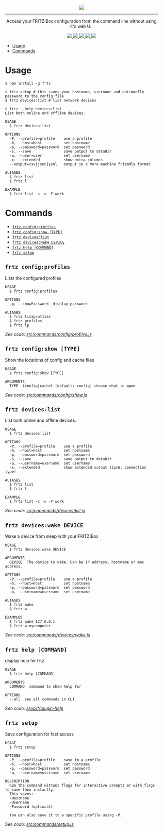 <p align="center">
  <a href="https://github.com/vaaski/frtz" target="_blank">
    <img src="https://colo.vaaski.com/static/frtz.svg">
  </a>
</p>
<hr>

<p align="center">
  Access your FRITZ!Box configuration from the command line without using it's web UI.
</p>

<p align="center">
  <a href="https://npmjs.org/package/frtz" alt="version">
    <img src="https://img.shields.io/npm/v/frtz.svg?style=for-the-badge">
  </a>
  <a href="https://github.com/vaaski/frtz-core" alt="uses frtz-core">
    <img src="https://img.shields.io/badge/USES-FRTZ--CORE-3E2E50?style=for-the-badge">
  </a>
  <a href="https://npmjs.org/package/frtz" alt="downloads">
    <img src="https://img.shields.io/npm/dw/frtz.svg?style=for-the-badge">
  </a>
  <a href="https://github.com/vaaski/frtz/blob/master/package.json" alt="license">
    <img src="https://img.shields.io/npm/l/frtz.svg?style=for-the-badge">
  </a>
  <a href="https://oclif.io" alt="made with oclif">
    <img src="https://img.shields.io/badge/cli-oclif-brightgreen.svg?style=for-the-badge">
  </a>
</p>

- [Usage](#usage)
- [Commands](#commands)

# Usage

```sh-session
$ npm install -g frtz

$ frtz setup # this saves your hostname, username and optionally password to the config file
$ frtz devices:list # list network devices

$ frtz --help devices:list
List both online and offline devices.

USAGE
  $ frtz devices:list

OPTIONS
  -P, --profile=profile    use a profile
  -h, --host=host          set hostname
  -p, --password=password  set password
  -s, --save               save output to dataDir
  -u, --user=user          set username
  -x, --extended           show extra columns
  --output=csv|json|yaml   output in a more machine friendly format

ALIASES
  $ frtz list
  $ frtz l

EXAMPLE
  $ frtz list -s -x -P work
```

# Commands

<!-- commands -->
* [`frtz config:profiles`](#frtz-configprofiles)
* [`frtz config:show [TYPE]`](#frtz-configshow-type)
* [`frtz devices:list`](#frtz-deviceslist)
* [`frtz devices:wake DEVICE`](#frtz-deviceswake-device)
* [`frtz help [COMMAND]`](#frtz-help-command)
* [`frtz setup`](#frtz-setup)

## `frtz config:profiles`

Lists the configured profiles

```
USAGE
  $ frtz config:profiles

OPTIONS
  -p, --showPassword  display password

ALIASES
  $ frtz listprofiles
  $ frtz profiles
  $ frtz lp
```

_See code: [src/commands/config/profiles.js](https://github.com/vaaski/frtz/blob/v0.4.2/src/commands/config/profiles.js)_

## `frtz config:show [TYPE]`

Show the locations of config and cache files

```
USAGE
  $ frtz config:show [TYPE]

ARGUMENTS
  TYPE  (config|cache) [default: config] choose what to open
```

_See code: [src/commands/config/show.js](https://github.com/vaaski/frtz/blob/v0.4.2/src/commands/config/show.js)_

## `frtz devices:list`

List both online and offline devices.

```
USAGE
  $ frtz devices:list

OPTIONS
  -P, --profile=profile    use a profile
  -h, --host=host          set hostname
  -p, --password=password  set password
  -s, --save               save output to dataDir
  -u, --username=username  set username
  -x, --extended           show extended output (ipv6, connection type)

ALIASES
  $ frtz list
  $ frtz l

EXAMPLE
  $ frtz list -s -x -P work
```

_See code: [src/commands/devices/list.js](https://github.com/vaaski/frtz/blob/v0.4.2/src/commands/devices/list.js)_

## `frtz devices:wake DEVICE`

Wake a device from sleep with your FRITZ!Box

```
USAGE
  $ frtz devices:wake DEVICE

ARGUMENTS
  DEVICE  The device to wake. Can be IP address, hostname or mac address.

OPTIONS
  -P, --profile=profile    use a profile
  -h, --host=host          set hostname
  -p, --password=password  set password
  -u, --username=username  set username

ALIASES
  $ frtz wake
  $ frtz w

EXAMPLES
  $ frtz wake 127.0.0.1
  $ frtz w mycomputer
```

_See code: [src/commands/devices/wake.js](https://github.com/vaaski/frtz/blob/v0.4.2/src/commands/devices/wake.js)_

## `frtz help [COMMAND]`

display help for frtz

```
USAGE
  $ frtz help [COMMAND]

ARGUMENTS
  COMMAND  command to show help for

OPTIONS
  --all  see all commands in CLI
```

_See code: [@oclif/plugin-help](https://github.com/oclif/plugin-help/blob/v3.0.1/src/commands/help.ts)_

## `frtz setup`

Save configuration for fast access

```
USAGE
  $ frtz setup

OPTIONS
  -P, --profile=profile    save to a profile
  -h, --host=host          set hostname
  -p, --password=password  set password
  -u, --username=username  set username

DESCRIPTION
  Run the command without flags for interactive prompts or with flags to save them instantly.
  This saves:
  -Hostname
  -Username
  -Password (optional)

  You can also save it to a specific profile using -P.
```

_See code: [src/commands/setup.js](https://github.com/vaaski/frtz/blob/v0.4.2/src/commands/setup.js)_
<!-- commandsstop -->